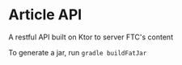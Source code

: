 # Article API

A restful API built on Ktor to server FTC's content

To generate a jar, run `gradle buildFatJar`